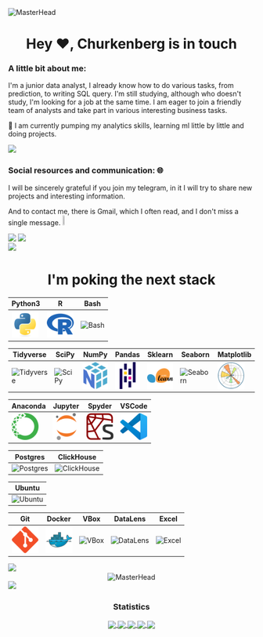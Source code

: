 <img src="https://user-images.githubusercontent.com/74038190/212747903-e9bdf048-2dc8-41f9-b973-0e72ff07bfba.gif" alt="MasterHead" height="400" width="100%">
<h1 align="center">Hey ❤️, Churkenberg is in touch</h1>

### A little bit about me:    
I'm a junior data analyst, I already know how to do various tasks, from prediction, to writing SQL query. I'm still studying, although who doesn't study, I'm looking for a job at the same time. I am eager to join a friendly team of analysts and take part in various interesting business tasks.

🌱 I am currently pumping my analytics skills, learning ml little by little and doing projects.

<img src="https://user-images.githubusercontent.com/74038190/212747107-5b654ba5-31c6-4366-b42b-51b822e9bc52.gif">

### Social resources and communication: 🌐
I will be sincerely grateful if you join my telegram, in it I will try to share new projects and interesting information.

And to contact me, there is Gmail, which I often read, and I don't miss a single message. <img src="https://camo.githubusercontent.com/d0839caaee087179aed17073b0e759f641b661c0cab81ef95e9846975c2091f8/68747470733a2f2f63756c746f667468657061727479706172726f742e636f6d2f706172726f74732f68642f3630667073706172726f742e676966" height="20" width="5%">


<div> 
<a href="https://t.me/churkenberg" target="_blank"><img src="https://img.shields.io/badge/Telegram-blue?style=for-the-badge&logo=telegram&logoColor=white" target="_blank"></a>
<a href = "mailto:ichugynov@gmail.com"><img src="https://img.shields.io/badge/-Gmail-%23333?style=for-the-badge&logo=gmail&logoColor=white" target="_blank"></a>
</div>

<img src="https://user-images.githubusercontent.com/73097560/115834477-dbab4500-a447-11eb-908a-139a6edaec5c.gif">

<h1 align="center">I'm poking the next stack</h1>
<div>


| Python3 | R | Bash |
|----------|----------|----------|
|  <img src="https://github.com/devicons/devicon/blob/master/icons/python/python-original.svg" title="Python"  alt="Python" width="55" height="55"/> |  <img src="https://github.com/devicons/devicon/blob/master/icons/r/r-plain.svg" title="R"  alt="R" width="55" height="55"/> |  <img src="https://upload.wikimedia.org/wikipedia/commons/thumb/4/4b/Bash_Logo_Colored.svg/1200px-Bash_Logo_Colored.svg.png" title="Bash"  alt="Bash" width="55" height="55"/> |



| Tidyverse | SciPy | NumPy | Pandas | Sklearn | Seaborn | Matplotlib |
|----------|----------|----------|----------|----------|----------|----------|
|  <img src="https://upload.wikimedia.org/wikipedia/commons/f/ff/Tidyverse_hex_logo.png" title="Tidyverse"  alt="Tidyverse" width="55" height="55"/>|  <img src="https://upload.wikimedia.org/wikipedia/commons/thumb/b/b2/SCIPY_2.svg/768px-SCIPY_2.svg.png" title="SciPy"  alt="SciPy" width="55" height="55"/>|  <img src="https://github.com/devicons/devicon/blob/master/icons/numpy/numpy-original.svg" title="NumPy" alt="NumPy" width="55" height="55"/>|  <img src="https://github.com/devicons/devicon/blob/master/icons/pandas/pandas-original.svg" title="Pandas" alt="Pandas" width="55" height="55"/>|  <img src="https://github.com/devicons/devicon/blob/master/icons/scikitlearn/scikitlearn-original.svg" title="sklearn" alt="sklearn" width="55" height="55"/>| <img src="https://user-images.githubusercontent.com/315810/92159303-30d41100-edfb-11ea-8107-1c5352202571.png" title="Seaborn" alt="Seaborn" width="55" height="55"/>|  <img src="https://github.com/devicons/devicon/blob/master/icons/matplotlib/matplotlib-original.svg" title="Matplotlib"  alt="Matplotlib" width="55" height="55"/>|


| Anaconda | Jupyter | Spyder | VSCode |
|----------|----------|----------|----------|
|<img src="https://github.com/devicons/devicon/blob/master/icons/anaconda/anaconda-original.svg" title="Anaconda" alt="Anaconda" width="55" height="55"/>|<img src="https://github.com/devicons/devicon/blob/master/icons/jupyter/jupyter-original.svg" title="Jupiter" alt="Jupiter" width="55" height="55"/>|<img src="https://github.com/devicons/devicon/blob/master/icons/spyder/spyder-original.svg" title="Spyder" alt="Spyder" width="55" height="55"/>|<img src="https://github.com/devicons/devicon/blob/master/icons/vscode/vscode-original.svg" title="VSCode" alt="VSCode" width="55" height="55"/>|


| Postgres | ClickHouse |
|----------|----------|
|<img src="https://cdn.iconscout.com/icon/free/png-256/free-postgresql-8-1175119.png?f=webp" title="Postgres" alt="Postgres" width="55" height="55"/>| <img src="https://cdn.worldvectorlogo.com/logos/clickhouse.svg" title="ClickHouse" alt="ClickHouse" width="55" height="55"/>|



| Ubuntu |
|----------|
|<img src="https://upload.wikimedia.org/wikipedia/commons/thumb/9/9e/UbuntuCoF.svg/2048px-UbuntuCoF.svg.png" title="Ubuntu" alt="Ubuntu" width="55" height="55"/>|


|  Git | Docker | VBox | DataLens | Excel |
|----------|----------|----------|----------|----------|
|<img src="https://github.com/devicons/devicon/blob/master/icons/git/git-original.svg" title="Git" alt="Git" width="55" height="55"/>|<img src="https://github.com/devicons/devicon/blob/master/icons/docker/docker-original.svg" title="Docker" alt="Docker" width="55" height="55"/>| <img src="https://upload.wikimedia.org/wikipedia/commons/d/d5/Virtualbox_logo.png" title="VBox" alt="VBox" width="55" height="55"/>|<img src="https://336118.selcdn.ru/Gutsy-Culebra/products/Yandex-DataLens-Logo.png" title="DataLens" alt="DataLens" width="55" height="55"/>|<img src="https://upload.wikimedia.org/wikipedia/commons/8/87/LibreOffice_7.5_Calc_Icon.png" title="Excel" alt="Excel" width="55" height="55"/>|

</div>


<img src="https://user-images.githubusercontent.com/73097560/115834477-dbab4500-a447-11eb-908a-139a6edaec5c.gif">

<div align="center">
  <img src="https://user-images.githubusercontent.com/74038190/226127923-0e8b7792-7b3c-462b-951b-63c96ba1a5af.gif" alt="MasterHead">
</div>


<img src="https://user-images.githubusercontent.com/73097560/115834477-dbab4500-a447-11eb-908a-139a6edaec5c.gif">
<h3 align="center">Statistics</h3>
<div align="center">
<a href="https://github.com/saqlainmuhammadd">
<img align="center" src="http://github-profile-summary-cards.vercel.app/api/cards/stats?username=churkenberg&theme=2077" height="180em" />
<img align="center" src="http://github-profile-summary-cards.vercel.app/api/cards/most-commit-language?username=churkenberg&theme=2077" height="180em" />
<img align="center" src="http://github-profile-summary-cards.vercel.app/api/cards/repos-per-language?username=churkenberg&theme=2077" height="180em" />
<img align="center" src="http://github-profile-summary-cards.vercel.app/api/cards/productive-time?username=churkenberg&theme=2077" height="180em" />
<img align="center" src="http://github-profile-summary-cards.vercel.app/api/cards/profile-details?username=churkenberg&theme=2077" height="180em" />
</div>

